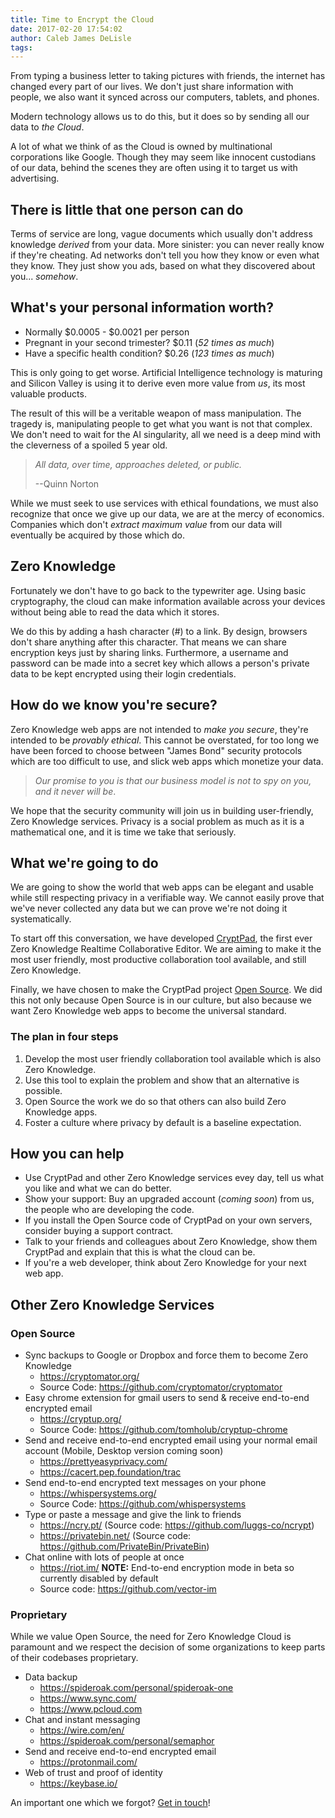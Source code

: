 ```yaml
---
title: Time to Encrypt the Cloud
date: 2017-02-20 17:54:02
author: Caleb James DeLisle
tags:
---
```


From typing a business letter to taking pictures with friends, the internet has changed every part of our lives.
We don't just share information with people, we also want it synced across our computers, tablets, and phones.

Modern technology allows us to do this, but it does so by sending all our data to _the Cloud_.

A lot of what we think of as the Cloud is owned by multinational corporations like Google.
Though they may seem like innocent custodians of our data, behind the scenes they are often using it to target us with advertising.

## There is little that one person can do

Terms of service are long, vague documents which usually don't address knowledge _derived_ from your data.
More sinister: you can never really know if they're cheating.
Ad networks don't tell you how they know or even what they know.
They just show you ads, based on what they discovered about you... _somehow_.

## What's your personal information worth?

* Normally  $0.0005 - $0.0021 per person
* Pregnant in your second trimester? $0.11 (_52 times as much_)
* Have a specific health condition? $0.26 (_123 times as much_)

This is only going to get worse.
Artificial Intelligence technology is maturing and Silicon Valley is using it to derive even more value from _us_, its most valuable products.

The result of this will be a veritable weapon of mass manipulation.
The tragedy is, manipulating people to get what you want is not that complex.
We don't need to wait for the AI singularity, all we need is a deep mind with the cleverness of a spoiled 5 year old.

>  _All data, over time, approaches deleted, or public._
>
> --Quinn Norton

While we must seek to use services with ethical foundations, we must also recognize that once we give up our data, we are at the mercy of economics.
Companies which don't _extract maximum value_ from our data will eventually be acquired by those which do.

## Zero Knowledge

Fortunately we don't have to go back to the typewriter age.
Using basic cryptography, the cloud can make information available across your devices without being able to read the data which it stores.

We do this by adding a hash character (#) to a link.
By design, browsers don't share anything after this character.
That means we can share encryption keys just by sharing links.
Furthermore, a username and password can be made into a secret key which allows a person's private data to be kept encrypted using their login credentials.

## How do we know you're secure?

Zero Knowledge web apps are not intended to _make you secure_, they're intended to be _provably ethical_.
This cannot be overstated, for too long we have been forced to choose between "James Bond" security protocols which are too difficult to use, and slick web apps which monetize your data.

> _Our promise to you is that our business model is not to spy on you, and it never will be_.

We hope that the security community will join us in building user-friendly, Zero Knowledge services.
Privacy is a social problem as much as it is a mathematical one, and it is time we take that seriously.

## What we're going to do

We are going to show the world that web apps can be elegant and usable while still respecting privacy in a verifiable way.
We cannot easily prove that we've never collected any data but we can prove we're not doing it systematically.

To start off this conversation, we have developed [CryptPad](https://cryptpad.fr), the first ever Zero Knowledge Realtime Collaborative Editor.
We are aiming to make it the most user friendly, most productive collaboration tool available, and still Zero Knowledge.

Finally, we have chosen to make the CryptPad project [Open Source](https://github.com/xwiki-labs/cryptpad).
We did this not only because Open Source is in our culture, but also because we want Zero Knowledge web apps to become the universal standard.

### The plan in four steps

1. Develop the most user friendly collaboration tool available which is also Zero Knowledge.
2. Use this tool to explain the problem and show that an alternative is possible.
3. Open Source the work we do so that others can also build Zero Knowledge apps.
4. Foster a culture where privacy by default is a baseline expectation.

## How you can help

* Use CryptPad and other Zero Knowledge services evey day, tell us what you like and what we can do better.
* Show your support: Buy an upgraded account (_coming soon_) from us, the people who are developing the code.
* If you install the Open Source code of CryptPad on your own servers, consider buying a support contract.
* Talk to your friends and colleagues about Zero Knowledge, show them CryptPad and explain that this is what the cloud can be.
* If you're a web developer, think about Zero Knowledge for your next web app.

## Other Zero Knowledge Services

### Open Source

* Sync backups to Google or Dropbox and force them to become Zero Knowledge
  * https://cryptomator.org/
  * Source Code: https://github.com/cryptomator/cryptomator
* Easy chrome extension for gmail users to send & receive end-to-end encrypted email
  * https://cryptup.org/
  * Source Code: https://github.com/tomholub/cryptup-chrome
* Send and receive end-to-end encrypted email using your normal email account (Mobile, Desktop version coming soon)
  * https://prettyeasyprivacy.com/
  * https://cacert.pep.foundation/trac
* Send end-to-end encrypted text messages on your phone
  * https://whispersystems.org/
  * Source Code: https://github.com/whispersystems
* Type or paste a message and give the link to friends
  * https://ncry.pt/  (Source code: https://github.com/luggs-co/ncrypt)
  * https://privatebin.net/ (Source code: https://github.com/PrivateBin/PrivateBin)
* Chat online with lots of people at once
  * https://riot.im/  **NOTE:** End-to-end encryption mode in beta so currently disabled by default
  * Source code: https://github.com/vector-im

### Proprietary

While we value Open Source, the need for Zero Knowledge Cloud is paramount and we respect the
decision of some organizations to keep parts of their codebases proprietary.

* Data backup
  * https://spideroak.com/personal/spideroak-one
  * https://www.sync.com/
  * https://www.pcloud.com
* Chat and instant messaging
  * https://wire.com/en/
  * https://spideroak.com/personal/semaphor
* Send and receive end-to-end encrypted email
  * https://protonmail.com/
* Web of trust and proof of identity
  * https://keybase.io/


An important one which we forgot? [Get in touch](https://cryptpad.fr/contact.html)!

